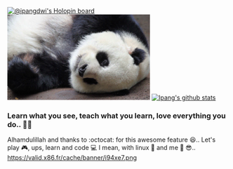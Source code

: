 [![@ipangdwi's Holopin board](https://holopin.me/ipangdwi)](https://holopin.io/@ipangdwi) 
<img src="https://raw.githubusercontent.com/ipang-dwi/ipang-dwi/master/1519643754_sleeping-panda-with-tongue.gif" alt="drawing" width="325"/>
[![Ipang's github stats](https://github-readme-stats.vercel.app/api?username=ipang-dwi&count_private=true&show_icons=true&theme=radical)](https://github.com/ipang-dwi)
### Learn what you see, teach what you learn, love everything you do.. :punch::smiley_cat:
Alhamdulillah and thanks to :octocat: for this awesome feature :satisfied:.. Let's play :video_game:, ups, learn and code :computer: I mean, with linux :penguin: and me :panda_face: :sunglasses:..  
<img>https://valid.x86.fr/cache/banner/i94xe7.png</img>
<!--
**ipang-dwi/ipang-dwi** is a ✨ _special_ ✨ repository because its `README.md` (this file) appears on your GitHub profile.

Here are some ideas to get you started:

- 🔭 I’m currently working on ...
- 🌱 I’m currently learning ...
- 👯 I’m looking to collaborate on ...
- 🤔 I’m looking for help with ...
- 💬 Ask me about ...
- 📫 How to reach me: ...
- 😄 Pronouns: ...
- ⚡ Fun fact: ...
-->
